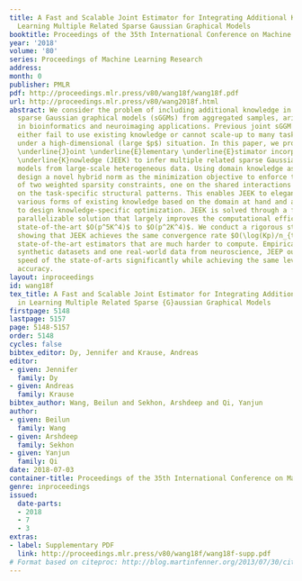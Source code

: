 ```yaml
---
title: A Fast and Scalable Joint Estimator for Integrating Additional Knowledge in
  Learning Multiple Related Sparse Gaussian Graphical Models
booktitle: Proceedings of the 35th International Conference on Machine Learning
year: '2018'
volume: '80'
series: Proceedings of Machine Learning Research
address: 
month: 0
publisher: PMLR
pdf: http://proceedings.mlr.press/v80/wang18f/wang18f.pdf
url: http://proceedings.mlr.press/v80/wang2018f.html
abstract: We consider the problem of including additional knowledge in estimating
  sparse Gaussian graphical models (sGGMs) from aggregated samples, arising often
  in bioinformatics and neuroimaging applications. Previous joint sGGM estimators
  either fail to use existing knowledge or cannot scale-up to many tasks (large $K$)
  under a high-dimensional (large $p$) situation. In this paper, we propose a novel
  \underline{J}oint \underline{E}lementary \underline{E}stimator incorporating additional
  \underline{K}nowledge (JEEK) to infer multiple related sparse Gaussian Graphical
  models from large-scale heterogeneous data. Using domain knowledge as weights, we
  design a novel hybrid norm as the minimization objective to enforce the superposition
  of two weighted sparsity constraints, one on the shared interactions and the other
  on the task-specific structural patterns. This enables JEEK to elegantly consider
  various forms of existing knowledge based on the domain at hand and avoid the need
  to design knowledge-specific optimization. JEEK is solved through a fast and entry-wise
  parallelizable solution that largely improves the computational efficiency of the
  state-of-the-art $O(p^5K^4)$ to $O(p^2K^4)$. We conduct a rigorous statistical analysis
  showing that JEEK achieves the same convergence rate $O(\log(Kp)/n_{tot})$ as the
  state-of-the-art estimators that are much harder to compute. Empirically, on multiple
  synthetic datasets and one real-world data from neuroscience, JEEP outperforms the
  speed of the state-of-arts significantly while achieving the same level of prediction
  accuracy.
layout: inproceedings
id: wang18f
tex_title: A Fast and Scalable Joint Estimator for Integrating Additional Knowledge
  in Learning Multiple Related Sparse {G}aussian Graphical Models
firstpage: 5148
lastpage: 5157
page: 5148-5157
order: 5148
cycles: false
bibtex_editor: Dy, Jennifer and Krause, Andreas
editor:
- given: Jennifer
  family: Dy
- given: Andreas
  family: Krause
bibtex_author: Wang, Beilun and Sekhon, Arshdeep and Qi, Yanjun
author:
- given: Beilun
  family: Wang
- given: Arshdeep
  family: Sekhon
- given: Yanjun
  family: Qi
date: 2018-07-03
container-title: Proceedings of the 35th International Conference on Machine Learning
genre: inproceedings
issued:
  date-parts:
  - 2018
  - 7
  - 3
extras:
- label: Supplementary PDF
  link: http://proceedings.mlr.press/v80/wang18f/wang18f-supp.pdf
# Format based on citeproc: http://blog.martinfenner.org/2013/07/30/citeproc-yaml-for-bibliographies/
---
```

